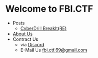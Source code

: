 # Welcome to FBI.CTF

- Posts
  - [CyberDrill BreakIt(RE)](/writeups/cyberdrill/Break-it)
- [About Us](/about/)
- Contract Us
  - via [Discord](/discord)
  - E-Mail Us [fbi.ctf.69@gmail.com](mailto:fbi.ctf.69@gmail.com)
